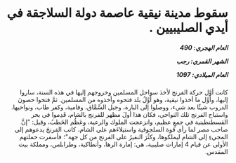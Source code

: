 <h1 dir="rtl">سقوط مدينة نيقية عاصمة دولة السلاجقة في أيدي الصليبيين .</h1>

<h5 dir="rtl">العام الهجري:  490

الشهر القمري: رجب

العام الميلادي: 1097</h5>

<p dir="rtl">كانت أوَّل حركة الفرنج لأخذ سواحل المسلمين وخروجهم إليها في هذه السنة، ساروا إليها، وأوَّل ما أخذوا نيقية، وهو أوَّلُ بلد فتحوه وأخذوه من المسلمين. ثمَّ فتحوا حصونَ الدروب شيئًا بعد شيء، ووصلوا إلى البارة، وجبل السَّمَّاق، وفامية، وكفر طاب، ونواحيها. واستباح الفرنج تلك النواحي، فكان هذا أولَ مظهر للفرنج بالشام، قَدِموا في بحر القسطنطينية في جمعٍ عظيم، وانزعجت الملوك والرعية، وعَظُم الخَطبُ، وقيل: "إنَّ صاحب مصر لما رأى قوة السلجوقية واستيلاءَهم على الشام، كاتب الفرنجَ يدعوهم إلى المجيءِ إلى الشام ليملكوها، وكثُرَ النفيرُ على الفرنج من كل جهة"؛ فأسفرت حملتهم الأولى عن قيام 4 إمارات صليبية، هي: إمارة الرها، وأنطاكية، وطرابلس، ومملكة بيت المقدس.</p></br>
